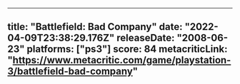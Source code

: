 
---
title: "Battlefield: Bad Company"
date: "2022-04-09T23:38:29.176Z"
releaseDate: "2008-06-23"
platforms: ["ps3"]
score: 84
metacriticLink: "https://www.metacritic.com/game/playstation-3/battlefield-bad-company"
---
